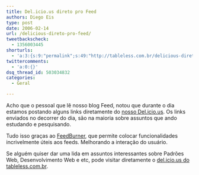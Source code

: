 ```yaml
---
title: Del.icio.us direto pro Feed
authors: Diego Eis
type: post
date: 2006-02-14
url: /delicious-direto-pro-feed/
tweetbackscheck:
  - 1356003445
shorturls:
  - 'a:3:{s:9:"permalink";s:49:"http://tableless.com.br/delicious-direto-pro-feed";s:7:"tinyurl";s:26:"http://tinyurl.com/44hdbza";s:4:"isgd";s:19:"http://is.gd/wOk3Rn";}'
twittercomments:
  - 'a:0:{}'
dsq_thread_id: 503034832
categories:
  - Geral

---
```

Acho que o pessoal que lê nosso blog Feed, notou que durante o dia estamos postando alguns links diretamente do [nosso Del.icio.us][1]. Os links enviados no decorrer do dia, são na maioria sobre assuntos que ando estudando e pesquisando.
  
Tudo isso graças ao [FeedBurner][2], que permite colocar funcionalidades incrivelmente úteis aos feeds. Melhorando a interação do usuário.

Se alguém quiser dar uma lida em assuntos interessantes sobre Padrões Web, Desenvolvimento Web e etc, pode visitar diretamente o [del.icio.us do tableless.com.br][1].

 [1]: http://del.icio.us/tableless "Favoritos do Tableless"
 [2]: http://www.feedburner.com/